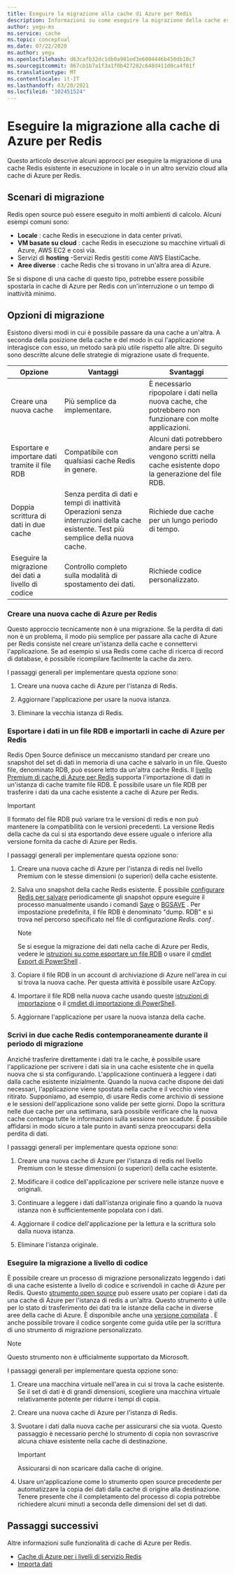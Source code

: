 ```yaml
---
title: Eseguire la migrazione alla cache di Azure per Redis
description: Informazioni su come eseguire la migrazione della cache esistente alla cache di Azure per Redis
author: yegu-ms
ms.service: cache
ms.topic: conceptual
ms.date: 07/22/2020
ms.author: yegu
ms.openlocfilehash: d63cafb32dc1db0a901ed3e6004446b450db10c7
ms.sourcegitcommit: 867cb1b7a1f3a1f0b427282c648d411d0ca4f81f
ms.translationtype: MT
ms.contentlocale: it-IT
ms.lasthandoff: 03/20/2021
ms.locfileid: "102451524"
---
```

# <a name="migrate-to-azure-cache-for-redis"></a>Eseguire la migrazione alla cache di Azure per Redis
Questo articolo descrive alcuni approcci per eseguire la migrazione di una cache Redis esistente in esecuzione in locale o in un altro servizio cloud alla cache di Azure per Redis.

## <a name="migration-scenarios"></a>Scenari di migrazione
Redis open source può essere eseguito in molti ambienti di calcolo. Alcuni esempi comuni sono:

- **Locale** : cache Redis in esecuzione in data center privati.
- **VM basate su cloud** : cache Redis in esecuzione su macchine virtuali di Azure, AWS EC2 e così via.
- Servizi di **hosting** -Servizi Redis gestiti come AWS ElastiCache.
- **Aree diverse** : cache Redis che si trovano in un'altra area di Azure.

Se si dispone di una cache di questo tipo, potrebbe essere possibile spostarla in cache di Azure per Redis con un'interruzione o un tempo di inattività minimo.

## <a name="migration-options"></a>Opzioni di migrazione

Esistono diversi modi in cui è possibile passare da una cache a un'altra. A seconda della posizione della cache e del modo in cui l'applicazione interagisce con esso, un metodo sarà più utile rispetto alle altre. Di seguito sono descritte alcune delle strategie di migrazione usate di frequente.

   | Opzione       | Vantaggi | Svantaggi |
   | ------------ | ---------- | ------------- |
   | Creare una nuova cache | Più semplice da implementare. | È necessario ripopolare i dati nella nuova cache, che potrebbero non funzionare con molte applicazioni. |
   | Esportare e importare dati tramite il file RDB | Compatibile con qualsiasi cache Redis in genere. | Alcuni dati potrebbero andare persi se vengono scritti nella cache esistente dopo la generazione del file RDB. | 
   | Doppia scrittura di dati in due cache | Senza perdita di dati e tempi di inattività Operazioni senza interruzioni della cache esistente. Test più semplice della nuova cache. | Richiede due cache per un lungo periodo di tempo. | 
   | Eseguire la migrazione dei dati a livello di codice | Controllo completo sulla modalità di spostamento dei dati. | Richiede codice personalizzato. | 

### <a name="create-a-new-azure-cache-for-redis"></a>Creare una nuova cache di Azure per Redis

Questo approccio tecnicamente non è una migrazione. Se la perdita di dati non è un problema, il modo più semplice per passare alla cache di Azure per Redis consiste nel creare un'istanza della cache e connettervi l'applicazione. Se ad esempio si usa Redis come cache di ricerca di record di database, è possibile ricompilare facilmente la cache da zero.

I passaggi generali per implementare questa opzione sono:

1. Creare una nuova cache di Azure per l'istanza di Redis.

2. Aggiornare l'applicazione per usare la nuova istanza.

3. Eliminare la vecchia istanza di Redis.

### <a name="export-data-to-an-rdb-file-and-import-it-into-azure-cache-for-redis"></a>Esportare i dati in un file RDB e importarli in cache di Azure per Redis

Redis Open Source definisce un meccanismo standard per creare uno snapshot del set di dati in memoria di una cache e salvarlo in un file. Questo file, denominato RDB, può essere letto da un'altra cache Redis. Il [livello Premium di cache di Azure per Redis](cache-overview.md#service-tiers) supporta l'importazione di dati in un'istanza di cache tramite file RDB. È possibile usare un file RDB per trasferire i dati da una cache esistente a cache di Azure per Redis.

> [!IMPORTANT]
> Il formato del file RDB può variare tra le versioni di redis e non può mantenere la compatibilità con le versioni precedenti. La versione Redis della cache da cui si sta esportando deve essere uguale o inferiore alla versione fornita da cache di Azure per Redis.
>

I passaggi generali per implementare questa opzione sono:

1. Creare una nuova cache di Azure per l'istanza di redis nel livello Premium con le stesse dimensioni (o superiori) della cache esistente.

2. Salva uno snapshot della cache Redis esistente. È possibile [configurare Redis per salvare](https://redis.io/topics/persistence) periodicamente gli snapshot oppure eseguire il processo manualmente usando i comandi [Save](https://redis.io/commands/save) o [BGSAVE](https://redis.io/commands/bgsave) . Per impostazione predefinita, il file RDB è denominato "dump. RDB" e si trova nel percorso specificato nel file di configurazione *Redis. conf* .

    > [!NOTE]
    > Se si esegue la migrazione dei dati nella cache di Azure per Redis, vedere le [istruzioni su come esportare un file RDB](cache-how-to-import-export-data.md) o usare il [cmdlet Export di PowerShell](/powershell/module/azurerm.rediscache/export-azurermrediscache) .
    >

3. Copiare il file RDB in un account di archiviazione di Azure nell'area in cui si trova la nuova cache. Per questa attività è possibile usare AzCopy.

4. Importare il file RDB nella nuova cache usando queste [istruzioni di importazione](cache-how-to-import-export-data.md) o il [cmdlet di importazione di PowerShell](/powershell/module/azurerm.rediscache/import-azurermrediscache).

5. Aggiornare l'applicazione per usare la nuova istanza della cache.

### <a name="write-to-two-redis-caches-simultaneously-during-migration-period"></a>Scrivi in due cache Redis contemporaneamente durante il periodo di migrazione

Anziché trasferire direttamente i dati tra le cache, è possibile usare l'applicazione per scrivere i dati sia in una cache esistente che in quella nuova che si sta configurando. L'applicazione continuerà a leggere i dati dalla cache esistente inizialmente. Quando la nuova cache dispone dei dati necessari, l'applicazione viene spostata nella cache e il vecchio viene ritirato. Supponiamo, ad esempio, di usare Redis come archivio di sessione e le sessioni dell'applicazione sono valide per sette giorni. Dopo la scrittura nelle due cache per una settimana, sarà possibile verificare che la nuova cache contenga tutte le informazioni sulla sessione non scadute. È possibile affidarsi in modo sicuro a tale punto in avanti senza preoccuparsi della perdita di dati.

I passaggi generali per implementare questa opzione sono:

1. Creare una nuova cache di Azure per l'istanza di redis nel livello Premium con le stesse dimensioni (o superiori) della cache esistente.

2. Modificare il codice dell'applicazione per scrivere nelle istanze nuove e originali.

3. Continuare a leggere i dati dall'istanza originale fino a quando la nuova istanza non è sufficientemente popolata con i dati.

4. Aggiornare il codice dell'applicazione per la lettura e la scrittura solo dalla nuova istanza.

5. Eliminare l'istanza originale.

### <a name="migrate-programmatically"></a>Eseguire la migrazione a livello di codice

È possibile creare un processo di migrazione personalizzato leggendo i dati di una cache esistente a livello di codice e scrivendoli in cache di Azure per Redis. Questo [strumento open source](https://github.com/deepakverma/redis-copy) può essere usato per copiare i dati da una cache di Azure per l'istanza di redis a un'altra. Questo strumento è utile per lo stato di trasferimento dei dati tra le istanze della cache in diverse aree della cache di Azure. È disponibile anche una [versione compilata](https://github.com/deepakverma/redis-copy/releases/download/alpha/Release.zip) . È anche possibile trovare il codice sorgente come guida utile per la scrittura di uno strumento di migrazione personalizzato.

> [!NOTE]
> Questo strumento non è ufficialmente supportato da Microsoft. 
>

I passaggi generali per implementare questa opzione sono:

1. Creare una macchina virtuale nell'area in cui si trova la cache esistente. Se il set di dati è di grandi dimensioni, scegliere una macchina virtuale relativamente potente per ridurre i tempi di copia.

2. Creare una nuova cache di Azure per l'istanza di Redis.

3. Svuotare i dati dalla nuova cache per assicurarsi che sia vuota. Questo passaggio è necessario perché lo strumento di copia non sovrascrive alcuna chiave esistente nella cache di destinazione.

    > [!IMPORTANT]
    > Assicurarsi di non scaricare dalla cache di origine.
    >

4. Usare un'applicazione come lo strumento open source precedente per automatizzare la copia dei dati dalla cache di origine alla destinazione. Tenere presente che il completamento del processo di copia potrebbe richiedere alcuni minuti a seconda delle dimensioni del set di dati.

## <a name="next-steps"></a>Passaggi successivi
Altre informazioni sulle funzionalità di cache di Azure per Redis.

* [Cache di Azure per i livelli di servizio Redis](cache-overview.md#service-tiers)
* [Importa dati](cache-how-to-import-export-data.md#import)